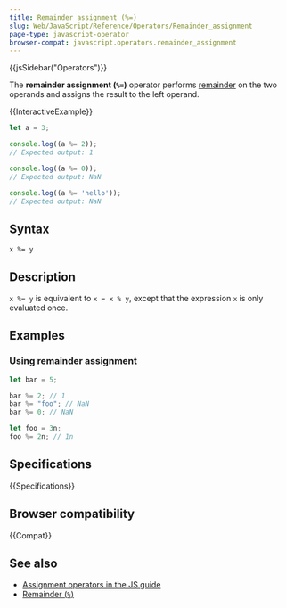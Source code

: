 ```yaml
---
title: Remainder assignment (%=)
slug: Web/JavaScript/Reference/Operators/Remainder_assignment
page-type: javascript-operator
browser-compat: javascript.operators.remainder_assignment
---
```


{{jsSidebar("Operators")}}

The **remainder assignment (`%=`)** operator performs [remainder](/en-US/docs/Web/JavaScript/Reference/Operators/Remainder) on the two operands and assigns the result to the left operand.

{{InteractiveExample}}

```js interactive-example
let a = 3;

console.log((a %= 2));
// Expected output: 1

console.log((a %= 0));
// Expected output: NaN

console.log((a %= 'hello'));
// Expected output: NaN

```

## Syntax

```js-nolint
x %= y
```

## Description

`x %= y` is equivalent to `x = x % y`, except that the expression `x` is only evaluated once.

## Examples

### Using remainder assignment

```js
let bar = 5;

bar %= 2; // 1
bar %= "foo"; // NaN
bar %= 0; // NaN

let foo = 3n;
foo %= 2n; // 1n
```

## Specifications

{{Specifications}}

## Browser compatibility

{{Compat}}

## See also

- [Assignment operators in the JS guide](/en-US/docs/Web/JavaScript/Guide/Expressions_and_operators#assignment_operators)
- [Remainder (`%`)](/en-US/docs/Web/JavaScript/Reference/Operators/Remainder)
